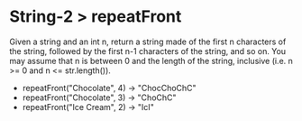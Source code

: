 # String-2 > repeatFront

Given a string and an int n, return a string made of the first n characters of the string, followed by the first n-1 characters of the string, and so on. You may assume that n is between 0 and the length of the string, inclusive (i.e. n >= 0 and n <= str.length()).

- repeatFront("Chocolate", 4) → "ChocChoChC"
- repeatFront("Chocolate", 3) → "ChoChC"
- repeatFront("Ice Cream", 2) → "IcI"